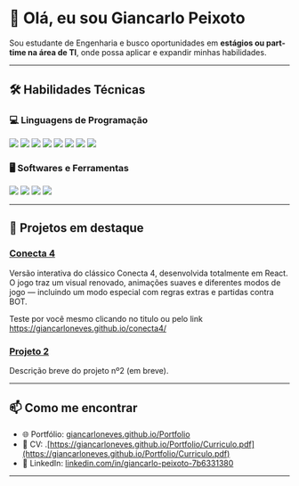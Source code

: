 # 👋 Olá, eu sou **Giancarlo Peixoto**

Sou estudante de Engenharia e busco oportunidades em **estágios ou part-time na área de TI**, onde possa aplicar e expandir minhas habilidades.

---

## 🛠️ Habilidades Técnicas

### 💻 Linguagens de Programação

<p>
  <img src="https://img.shields.io/badge/JavaScript-F7DF1E?logo=javascript&logoColor=black" />
  <img src="https://img.shields.io/badge/React-61DAFB?logo=react&logoColor=black" />
  <img src="https://img.shields.io/badge/HTML5-E34F26?logo=html5&logoColor=white" />
  <img src="https://img.shields.io/badge/C-A8B9CC?logo=c&logoColor=black" />
  <img src="https://img.shields.io/badge/C++-00599C?logo=cplusplus&logoColor=white" />
  <img src="https://img.shields.io/badge/CSS3-1572B6?logo=css3&logoColor=white" />
  <img src="https://img.shields.io/badge/SQL-003B57?logo=postgresql&logoColor=white" />
  <img src="https://img.shields.io/badge/Bash-4EAA25?logo=gnubash&logoColor=white" />
</p>

### 🖥️ Softwares e Ferramentas

<p>
  <img src="https://img.shields.io/badge/Linux%20Debian-A81D33?logo=debian&logoColor=white" />
  <img src="https://img.shields.io/badge/Blender-F5792A?logo=blender&logoColor=white" />
  <img src="https://img.shields.io/badge/MATLAB-FF8000?logo=mathworks&logoColor=white" />
  <img src="https://img.shields.io/badge/Microsoft%20Office-D83B01?logo=microsoftoffice&logoColor=white" />
</p>

---

## 🌟 Projetos em destaque


### [Conecta 4](https://giancarloneves.github.io/conecta4/)

Versão interativa do clássico Conecta 4, desenvolvida totalmente em React.
O jogo traz um visual renovado, animações suaves e diferentes modos de jogo — incluindo um modo especial com regras extras e partidas contra BOT.

Teste por você mesmo clicando no titulo ou pelo link https://giancarloneves.github.io/conecta4/

### [Projeto 2](https://github.com/GiancarloNeves/Projeto2)

Descrição breve do projeto nº2 (em breve).

---

## 📫 Como me encontrar

* 🌐 Portfólio: [giancarloneves.github.io/Portfolio](https://giancarloneves.github.io/Portfolio/)
* 📄 CV: .[https://giancarloneves.github.io/Portfolio/Curriculo.pdf](https://giancarloneves.github.io/Portfolio/Curriculo.pdf)
* 💼 LinkedIn: [linkedin.com/in/giancarlo-peixoto-7b6331380](https://www.linkedin.com/in/giancarlo-peixoto-7b6331380/)

---
